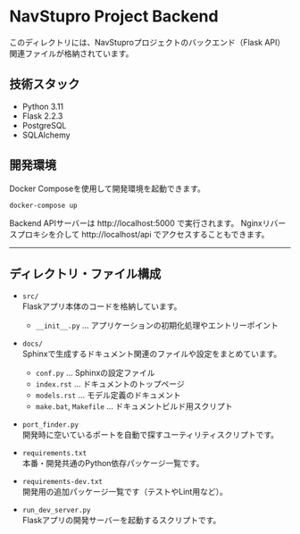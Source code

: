 # NavStupro Project Backend

このディレクトリには、NavStuproプロジェクトのバックエンド（Flask API）関連ファイルが格納されています。

## 技術スタック

- Python 3.11
- Flask 2.2.3
- PostgreSQL
- SQLAlchemy

## 開発環境

Docker Composeを使用して開発環境を起動できます。

```bash
docker-compose up
```

Backend APIサーバーは http://localhost:5000 で実行されます。
Nginxリバースプロキシを介して http://localhost/api でアクセスすることもできます。

---

## ディレクトリ・ファイル構成

- `src/`  
  Flaskアプリ本体のコードを格納しています。
  - `__init__.py` … アプリケーションの初期化処理やエントリーポイント

- `docs/`  
  Sphinxで生成するドキュメント関連のファイルや設定をまとめています。
  - `conf.py` … Sphinxの設定ファイル
  - `index.rst` … ドキュメントのトップページ
  - `models.rst` … モデル定義のドキュメント
  - `make.bat`, `Makefile` … ドキュメントビルド用スクリプト

- `port_finder.py`  
  開発時に空いているポートを自動で探すユーティリティスクリプトです。

- `requirements.txt`  
  本番・開発共通のPython依存パッケージ一覧です。

- `requirements-dev.txt`  
  開発用の追加パッケージ一覧です（テストやLint用など）。

- `run_dev_server.py`  
  Flaskアプリの開発サーバーを起動するスクリプトです。

